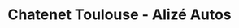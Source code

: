 ---
title: "Chatenet Toulouse - Alizé Autos"
url: /toulouse/chatenet-toulouse-alize-autos/
shop: Autohaus
---